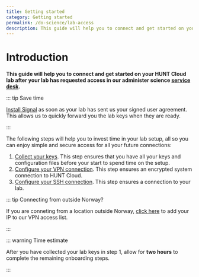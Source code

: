 ```yaml
---
title: Getting started
category: Getting started
permalink: /do-science/lab-access
description: This guide will help you to connect and get started on your HUNT Cloud lab.
---
```


# Introduction

**This guide will help you to connect and get started on your HUNT Cloud lab after your lab has requested access in our administer science [service desk](/administer-science/service-desk/lab-orders).**

::: tip Save time

[Install Signal](/do-science/lab-access/collect-your-keys/#_1-1-secrets-to-your-phone) as soon as your lab has sent us your signed user agreement. This allows us to quickly forward you the lab keys when they are ready.

:::

The following steps will help you to invest time in your lab setup, all so you can enjoy simple and secure access for all your future connections:

1. [Collect your keys](/do-science/lab-access/collect-your-keys/). This step ensures that you have all your keys and configuration files before your start to spend time on the setup.
2. [Configure your VPN connection](/do-science/lab-access/configure-vpn/). This step ensures an encrypted system connection to HUNT Cloud.
3. [Configure your SSH connection](/do-science/lab-access/configure-ssh/). This step ensures a connection to your lab.


::: tip Connecting from outside Norway?

If you are conneting from a location outside Norway, [click here](/do-science/service-desk/#vpn-access-list) to add your IP to our VPN access list.

:::

::: warning Time estimate

After you have collected your lab keys in step 1, allow for **two hours** to complete the remaining onboarding steps.

:::
